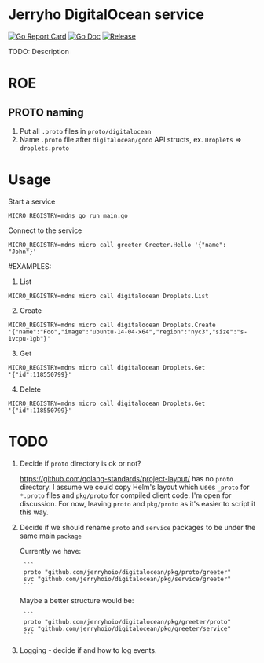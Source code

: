 Jerryho DigitalOcean service
============================

[![Go Report Card](https://goreportcard.com/badge/jerryhoio/digitalocean)](https://goreportcard.com/report/jerryhoio/digitalocean)
[![Go Doc](https://img.shields.io/badge/godoc-reference-blue.svg?style=flat-square)](http://godoc.org/github.com/jerryhoio/digitalocean)
[![Release](https://img.shields.io/github/release/golang-standards/project-layout.svg?style=flat-square)](https://github.com/jerryhoio/digitalocean/releases/latest)

TODO: Description

# ROE

## PROTO naming

1. Put all `.proto` files in `proto/digitalocean`
2. Name `.proto` file after `digitalocean/godo` API structs, ex. `Droplets` => `droplets.proto`

# Usage

Start a service

```
MICRO_REGISTRY=mdns go run main.go
```

Connect to the service

```
MICRO_REGISTRY=mdns micro call greeter Greeter.Hello '{"name": "John"}'
```

#EXAMPLES:

1. List

```
MICRO_REGISTRY=mdns micro call digitalocean Droplets.List
```

2. Create

```
MICRO_REGISTRY=mdns micro call digitalocean Droplets.Create '{"name":"Foo","image":"ubuntu-14-04-x64","region":"nyc3","size":"s-1vcpu-1gb"}'
```

3. Get

```
MICRO_REGISTRY=mdns micro call digitalocean Droplets.Get '{"id":118550799}'
```

4. Delete

```
MICRO_REGISTRY=mdns micro call digitalocean Droplets.Get '{"id":118550799}'
```

# TODO

1. Decide if `proto` directory is ok or not?

    https://github.com/golang-standards/project-layout/ has no `proto` directory.
    I assume we could copy Helm's layout which uses `_proto` for `*.proto` files and `pkg/proto` for compiled client code.
    I'm open for discussion. For now, leaving `proto` and `pkg/proto` as it's easier to script it this way.

2. Decide if we should rename `proto` and `service` packages to be under the same main `package`

    Currently we have:

        ```
        proto "github.com/jerryhoio/digitalocean/pkg/proto/greeter"
      	svc "github.com/jerryhoio/digitalocean/pkg/service/greeter"
        ```

    Maybe a better structure would be:

        ```
        proto "github.com/jerryhoio/digitalocean/pkg/greeter/proto"
      	svc "github.com/jerryhoio/digitalocean/pkg/greeter/service"
        ```

3. Logging - decide if and how to log events.
